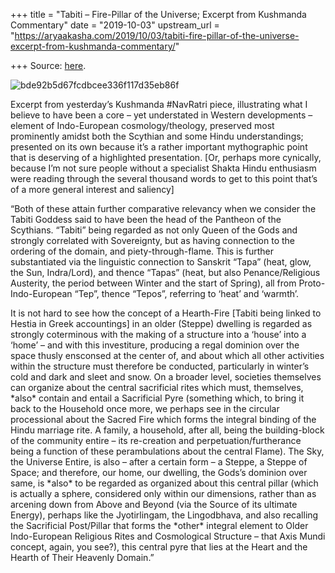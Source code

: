 +++
title = "Tabiti – Fire-Pillar of the Universe; Excerpt from Kushmanda Commentary"
date = "2019-10-03"
upstream_url = "https://aryaakasha.com/2019/10/03/tabiti-fire-pillar-of-the-universe-excerpt-from-kushmanda-commentary/"

+++
Source: [here](https://aryaakasha.com/2019/10/03/tabiti-fire-pillar-of-the-universe-excerpt-from-kushmanda-commentary/).

![bde92b5d67fcdbcee336f117d35eb86f](https://aryaakasha.files.wordpress.com/2019/10/bde92b5d67fcdbcee336f117d35eb86f.jpg?w=676)

Excerpt from yesterday’s Kushmanda #NavRatri piece, illustrating what I
believe to have been a core – yet understated in Western developments –
element of Indo-European cosmology/theology, preserved most prominently
amidst both the Scythian and some Hindu understandings; presented on its
own because it’s a rather important mythographic point that is deserving
of a highlighted presentation. \[Or, perhaps more cynically, because I’m
not sure people without a specialist Shakta Hindu enthusiasm were
reading through the several thousand words to get to this point that’s
of a more general interest and saliency\]

“Both of these attain further comparative relevancy when we consider the
Tabiti Goddess said to have been the head of the Pantheon of the
Scythians. “Tabiti” being regarded as not only Queen of the Gods and
strongly correlated with Sovereignty, but as having connection to the
ordering of the domain, and piety-through-flame. This is further
substantiated via the linguistic connection to Sanskrit “Tapa” (heat,
glow, the Sun, Indra/Lord), and thence “Tapas” (heat, but also
Penance/Religious Austerity, the period between Winter and the start of
Spring), all from Proto-Indo-European “Tep”, thence “Tepos”, referring
to ‘heat’ and ‘warmth’.

It is not hard to see how the concept of a Hearth-Fire \[Tabiti being
linked to Hestia in Greek accountings\] in an older (Steppe) dwelling is
regarded as strongly coterminous with the making of a structure into a
‘house’ into a ‘home’ – and with this investiture, producing a regal
dominion over the space thusly ensconsed at the center of, and about
which all other activities within the structure must therefore be
conducted, particularly in winter’s cold and dark and sleet and snow. On
a broader level, societies themselves can organize about the central
sacrificial rites which must, themselves, \*also\* contain and entail a
Sacrificial Pyre (something which, to bring it back to the Household
once more, we perhaps see in the circular processional about the Sacred
Fire which forms the integral binding of the Hindu marriage rite. A
family, a household, after all, being the building-block of the
community entire – its re-creation and perpetuation/furtherance being a
function of these perambulations about the central Flame). The Sky, the
Universe Entire, is also – after a certain form – a Steppe, a Steppe of
Space; and therefore, our home, our dwelling, the Gods’s dominion over
same, is \*also\* to be regarded as organized about this central pillar
(which is actually a sphere, considered only within our dimensions,
rather than as arcening down from Above and Beyond (via the Source of
its ultimate Energy), perhaps like the Jyotirlingam, the Lingodbhava,
and also recalling the Sacrificial Post/Pillar that forms the \*other\*
integral element to Older Indo-European Religious Rites and Cosmological
Structure – that Axis Mundi concept, again, you see?), this central pyre
that lies at the Heart and the Hearth of Their Heavenly Domain.”

